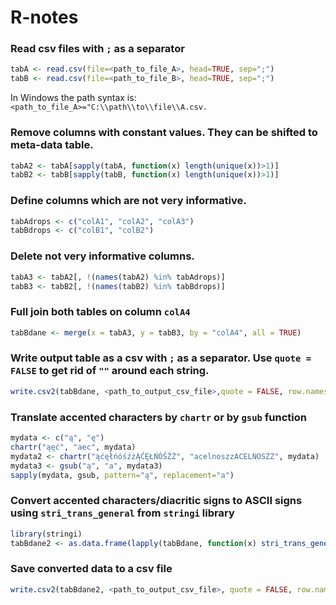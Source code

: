 # R-notes

### Read csv files with `;` as a separator
```R
tabA <- read.csv(file=<path_to_file_A>, head=TRUE, sep=";")
tabB <- read.csv(file=<path_to_file_B>, head=TRUE, sep=";")
```

In Windows the path syntax is: `<path_to_file_A>="C:\\path\\to\\file\\A.csv.`

### Remove columns with constant values. They can be shifted to meta-data table. 
```R
tabA2 <- tabA[sapply(tabA, function(x) length(unique(x))>1)]
tabB2 <- tabB[sapply(tabB, function(x) length(unique(x))>1)]
```

### Define columns which are not very informative.
```R
tabAdrops <- c("colA1", "colA2", "colA3")
tabBdrops <- c("colB1", "colB2")
```

### Delete not very informative columns.
```R
tabA3 <- tabA2[, !(names(tabA2) %in% tabAdrops)]
tabB3 <- tabB2[, !(names(tabB2) %in% tabBdrops)]
```

### Full join both tables on column `colA4`
```R
tabBdane <- merge(x = tabA3, y = tabB3, by = "colA4", all = TRUE)
```

### Write output table as a csv with `;` as a separator. Use `quote = FALSE` to get rid of `""` around each string.
```R
write.csv2(tabBdane, <path_to_output_csv_file>,quote = FALSE, row.names = FALSE)
```

### Translate accented characters by `chartr` or by `gsub` function
```R
mydata <- c("ą", "ę")
chartr("ąęć", "aec", mydata)
mydata2 <- chartr("ąćęłńóśźżĄĆĘŁŃÓŚŹŻ", "acelnoszzACELNOSZZ", mydata)
mydata3 <- gsub("ą", "a", mydata3)
sapply(mydata, gsub, pattern="ą", replacement="a")
```

### Convert accented characters/diacritic signs to ASCII signs using `stri_trans_general` from `stringi` library
```R
library(stringi)
tabBdane2 <- as.data.frame(lapply(tabBdane, function(x) stri_trans_general(x,"latin-ascii")))
```

### Save converted data to a csv file
```R
write.csv2(tabBdane2, <path_to_output_csv_file>, quote = FALSE, row.names = FALSE)
```

